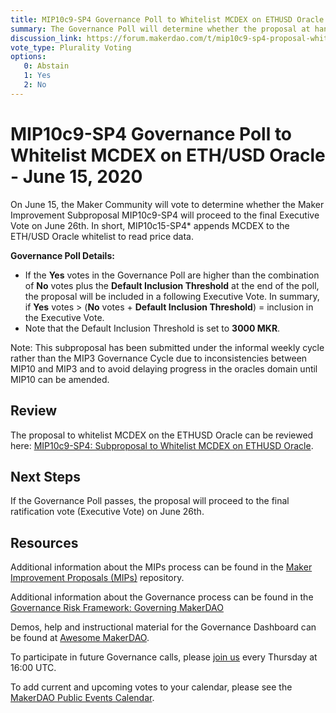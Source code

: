 ```yaml
---
title: MIP10c9-SP4 Governance Poll to Whitelist MCDEX on ETHUSD Oracle - June 15, 2020
summary: The Governance Poll will determine whether the proposal at hand will proceed to an Executive Vote. 
discussion_link: https://forum.makerdao.com/t/mip10c9-sp4-proposal-whitelist-mcdex-on-eth-usd-oracle/2723
vote_type: Plurality Voting
options:
   0: Abstain
   1: Yes
   2: No
---
```

# MIP10c9-SP4 Governance Poll to Whitelist MCDEX on ETH/USD Oracle - June 15, 2020

On June 15, the Maker Community will vote to determine whether the Maker Improvement Subproposal MIP10c9-SP4 will proceed to the final Executive Vote on June 26th. In short, MIP10c15-SP4* appends MCDEX to the ETH/USD Oracle whitelist to read price data.

**Governance Poll Details:**

- If the **Yes** votes in the Governance Poll are higher than the combination of **No** votes plus the **Default Inclusion Threshold** at the end of the poll, the proposal will be included in a following Executive Vote. In summary, if **Yes** votes > (**No** votes + **Default Inclusion Threshold**) = inclusion in the Executive Vote.
- Note that the Default Inclusion Threshold is set to **3000 MKR**.

Note: This subproposal has been submitted under the informal weekly cycle rather than the MIP3 Governance Cycle due to inconsistencies between MIP10 and MIP3 and to avoid delaying progress in the oracles domain until MIP10 can be amended.

## Review

The proposal to whitelist MCDEX on the ETHUSD Oracle can be reviewed here: [MIP10c9-SP4: Subproposal to Whitelist MCDEX on ETHUSD Oracle](https://forum.makerdao.com/t/mip10c9-sp4-proposal-whitelist-mcdex-on-eth-usd-oracle/2723).

## Next Steps

If the Governance Poll passes, the proposal will proceed to the final ratification vote (Executive Vote) on June 26th.

## Resources

Additional information about the MIPs process can be found in the [Maker Improvement Proposals (MIPs)](https://github.com/makerdao/mips) repository.

Additional information about the Governance process can be found in the [Governance Risk Framework: Governing MakerDAO](https://community-development.makerdao.com/governance/governance-risk-framework)

Demos, help and instructional material for the Governance Dashboard can be found at [Awesome MakerDAO](https://awesome.makerdao.com/#voting).

To participate in future Governance calls, please [join us](https://community-development.makerdao.com/governance/governance-and-risk-meetings) every Thursday at 16:00 UTC.

To add current and upcoming votes to your calendar, please see the [MakerDAO Public Events Calendar](https://calendar.google.com/calendar/embed?src=makerdao.com_3efhm2ghipksegl009ktniomdk%40group.calendar.google.com&ctz=America%2FLos_Angeles).
